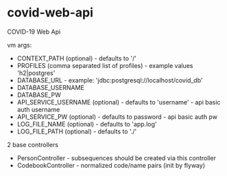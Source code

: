 # covid-web-api
COVID-19 Web Api

vm args: 
- CONTEXT_PATH (optional) - defaults to '/'
- PROFILES (comma separated list of profiles) - example values 'h2|postgres'
- DATABASE_URL - example: 'jdbc:postgresql://localhost/covid_db'
- DATABASE_USERNAME
- DATABASE_PW
- API_SERVICE_USERNAME (optional) - defaults to 'username' - api basic auth username
- API_SERVICE_PW (optional) - defaults to password - api basic auth pw
- LOG_FILE_NAME (optional) - defaults to 'app.log'
- LOG_FILE_PATH (optional) - defaults to './'

2 base controllers
- PersonController - subsequences should be created via this controller
- CodebookController - normalized code/name pairs (init by flyway)